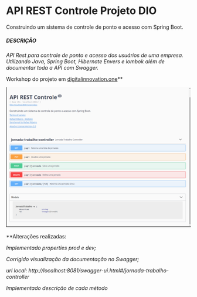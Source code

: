 # API REST Controle Projeto DIO

Construindo um sistema de controle de ponto e acesso com Spring Boot.



##### DESCRIÇÃO

*API Rest para controle de ponto e acesso dos usuários de uma empresa. 
Utilizando Java, Spring Boot, Hibernate Envers e lombok além de documentar toda a API com Swagger.*

Workshop do projeto em [digitalinnovation.one]( https://web.digitalinnovation.one/project/construindo-um-sistema-de-controle-de-ponto-e-acesso-com-spring-boot/learning/69bdc79b-338f-4d8d-a4a8-5df1dd71ab4c?back=/track/santander-fullstack-developer)**



![image-20210727182538904](https://github.com/rafaeldnribeiro/apirest-controle/blob/main/image-20210727182538904.png)







**Alterações realizadas: 

*Implementado properties prod e dev;*

*Corrigido visualização da documentação no Swagger;*

*url local: http://localhost:8081/swagger-ui.html#/jornada-trabalho-controller*

*Implementado descrição de cada método*
